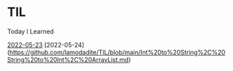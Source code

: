 # TIL
Today I Learned

[2022-05-23](https://github.com/lamodadite/TIL/blob/main/int%EC%99%80%20long%EC%9D%98%20%EC%B0%A8%EC%9D%B4.md)
[2022-05-24]
(https://github.com/lamodadite/TIL/blob/main/Int%20to%20String%2C%20String%20to%20Int%2C%20ArrayList.md)
